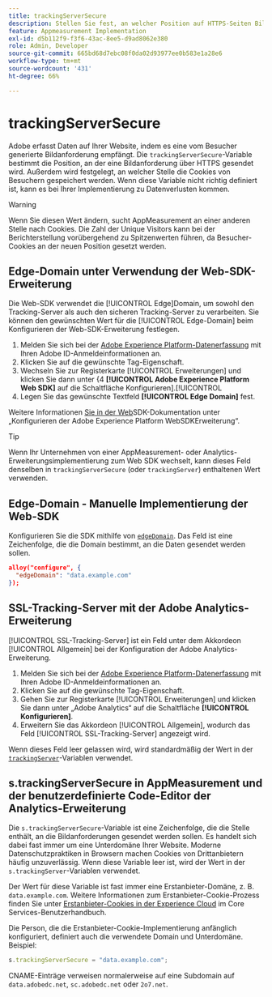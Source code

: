 ```yaml
---
title: trackingServerSecure
description: Stellen Sie fest, an welcher Position auf HTTPS-Seiten Bildanforderungen gesendet werden.
feature: Appmeasurement Implementation
exl-id: d5b112f9-f3f6-43ac-8ee5-d9ad8062e380
role: Admin, Developer
source-git-commit: 665bd68d7ebc08f0da02d93977ee0b583e1a28e6
workflow-type: tm+mt
source-wordcount: '431'
ht-degree: 66%

---
```


# trackingServerSecure

Adobe erfasst Daten auf Ihrer Website, indem es eine vom Besucher generierte Bildanforderung empfängt. Die `trackingServerSecure`-Variable bestimmt die Position, an der eine Bildanforderung über HTTPS gesendet wird. Außerdem wird festgelegt, an welcher Stelle die Cookies von Besuchern gespeichert werden. Wenn diese Variable nicht richtig definiert ist, kann es bei Ihrer Implementierung zu Datenverlusten kommen.

>[!WARNING]
>
>Wenn Sie diesen Wert ändern, sucht AppMeasurement an einer anderen Stelle nach Cookies. Die Zahl der Unique Visitors kann bei der Berichterstellung vorübergehend zu Spitzenwerten führen, da Besucher-Cookies an der neuen Position gesetzt werden.

## Edge-Domain unter Verwendung der Web-SDK-Erweiterung

Die Web-SDK verwendet die [!UICONTROL Edge]Domain, um sowohl den Tracking-Server als auch den sicheren Tracking-Server zu verarbeiten. Sie können den gewünschten Wert für die [!UICONTROL Edge-Domain] beim Konfigurieren der Web-SDK-Erweiterung festlegen.

1. Melden Sie sich bei der [Adobe Experience Platform-Datenerfassung](https://experience.adobe.com/data-collection) mit Ihren Adobe ID-Anmeldeinformationen an.
1. Klicken Sie auf die gewünschte Tag-Eigenschaft.
1. Wechseln Sie zur Registerkarte [!UICONTROL Erweiterungen] und klicken Sie dann unter {4 **[!UICONTROL Adobe Experience Platform Web SDK]** auf die Schaltfläche Konfigurieren].[!UICONTROL 
1. Legen Sie das gewünschte Textfeld **[!UICONTROL Edge Domain]** fest.

Weitere Informationen [ Sie in der Web](https://experienceleague.adobe.com/docs/experience-platform/edge/extension/web-sdk-extension-configuration.html?lang=de)SDK-Dokumentation unter „Konfigurieren der Adobe Experience Platform WebSDKErweiterung“.

>[!TIP]
>
>Wenn Ihr Unternehmen von einer AppMeasurement- oder Analytics-Erweiterungsimplementierung zum Web SDK wechselt, kann dieses Feld denselben in `trackingServerSecure` (oder `trackingServer`) enthaltenen Wert verwenden.

## Edge-Domain - Manuelle Implementierung der Web-SDK

Konfigurieren Sie die SDK mithilfe von [`edgeDomain`](https://experienceleague.adobe.com/docs/experience-platform/edge/fundamentals/configuring-the-sdk.html?lang=de). Das Feld ist eine Zeichenfolge, die die Domain bestimmt, an die Daten gesendet werden sollen.

```json
alloy("configure", {
  "edgeDomain": "data.example.com"
});
```

## SSL-Tracking-Server mit der Adobe Analytics-Erweiterung

[!UICONTROL SSL-Tracking-Server] ist ein Feld unter dem Akkordeon [!UICONTROL Allgemein] bei der Konfiguration der Adobe Analytics-Erweiterung.

1. Melden Sie sich bei der [Adobe Experience Platform-Datenerfassung](https://experience.adobe.com/data-collection) mit Ihren Adobe ID-Anmeldeinformationen an.
2. Klicken Sie auf die gewünschte Tag-Eigenschaft.
3. Gehen Sie zur Registerkarte [!UICONTROL Erweiterungen] und klicken Sie dann unter „Adobe Analytics“ auf die Schaltfläche **[!UICONTROL Konfigurieren]**.
4. Erweitern Sie das Akkordeon [!UICONTROL Allgemein], wodurch das Feld [!UICONTROL SSL-Tracking-Server] angezeigt wird.

Wenn dieses Feld leer gelassen wird, wird standardmäßig der Wert in der [`trackingServer`](trackingserver.md)-Variablen verwendet.

## s.trackingServerSecure in AppMeasurement und der benutzerdefinierte Code-Editor der Analytics-Erweiterung

Die `s.trackingServerSecure`-Variable ist eine Zeichenfolge, die die Stelle enthält, an die Bildanforderungen gesendet werden sollen. Es handelt sich dabei fast immer um eine Unterdomäne Ihrer Website. Moderne Datenschutzpraktiken in Browsern machen Cookies von Drittanbietern häufig unzuverlässig. Wenn diese Variable leer ist, wird der Wert in der `s.trackingServer`-Variablen verwendet.

Der Wert für diese Variable ist fast immer eine Erstanbieter-Domäne, z. B. `data.example.com`. Weitere Informationen zum Erstanbieter-Cookie-Prozess finden Sie unter [Erstanbieter-Cookies in der Experience Cloud](https://experienceleague.adobe.com/docs/core-services/interface/ec-cookies/cookies-first-party.html?lang=de) im Core Services-Benutzerhandbuch.

Die Person, die die Erstanbieter-Cookie-Implementierung anfänglich konfiguriert, definiert auch die verwendete Domain und Unterdomäne. Beispiel:

```js
s.trackingServerSecure = "data.example.com";
```

CNAME-Einträge verweisen normalerweise auf eine Subdomain auf `data.adobedc.net`, `sc.adobedc.net` oder `2o7.net`.
